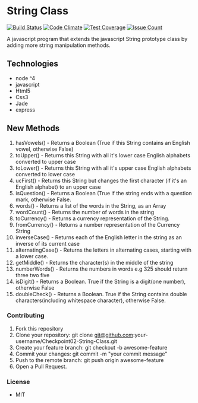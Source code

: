 # String Class 
[![Build Status](https://travis-ci.org/andela-venogwe/Checkpoint02-String-Class.svg?branch=master)](https://travis-ci.org/andela-venogwe/Checkpoint02-String-Class) [![Code Climate](https://codeclimate.com/github/andela-venogwe/Checkpoint02-String-Class/badges/gpa.svg)](https://codeclimate.com/github/andela-venogwe/Checkpoint02-String-Class) [![Test Coverage](https://codeclimate.com/github/andela-venogwe/Checkpoint02-String-Class/badges/coverage.svg)](https://codeclimate.com/github/andela-venogwe/Checkpoint02-String-Class/coverage) [![Issue Count](https://codeclimate.com/github/andela-venogwe/Checkpoint02-String-Class/badges/issue_count.svg)](https://codeclimate.com/github/andela-venogwe/Checkpoint02-String-Class)

A javascript program that extends the javascript String prototype class by adding more string manipulation methods.

## Technologies
- node ^4
- javascript
- Html5
- Css3
- Jade
- express

## New Methods
1. hasVowels() - Returns a Boolean (True if this String contains an English vowel, otherwise False)
2. toUpper() - Returns this String with all it's lower case English alphabets converted to upper case
3. toLower() - Returns this String with all it's upper case English alphabets converted to lower case
4. ucFirst() - Returns this String but changes the first character (if it's an English alphabet) to an upper case
5. isQuestion() - Returns a Boolean (True if the string ends with a question mark, otherwise False.
6. words() - Returns a list of the words in the String, as an Array
7. wordCount() - Returns the number of words in the string
8. toCurrency() - Returns a currency representation of the String.
9. fromCurrency() - Returns a number representation of the Currency String
10. inverseCase() - Returns each of the English letter in the string as an inverse of its current case
11. alternatingCase() - Returns the letters in alternating cases, starting with a lower case.
12. getMiddle() - Returns the character(s) in the middle of the string
13. numberWords() - Returns the numbers in words e.g 325 should return three two five
14. isDigit() - Returns a Boolean. True if the String is a digit(one number), otherwise False
15. doubleCheck() - Returns a Boolean. True if the String contains double characters(including whitespace character), otherwise False.

### Contributing
1. Fork this repository
2. Clone your repository: git clone git@github.com:your-username/Checkpoint02-String-Class.git
3. Create your feature branch: git checkout -b awesome-feature
4. Commit your changes: git commit -m "your commit message"
5. Push to the remote branch: git push origin awesome-feature
6. Open a Pull Request.

### License
- MIT